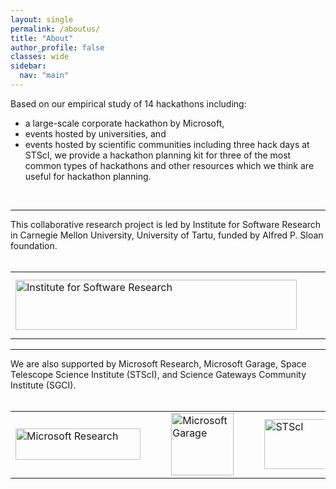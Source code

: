 ```yaml
---
layout: single
permalink: /aboutus/
title: "About"
author_profile: false
classes: wide
sidebar:
  nav: "main"
---
```


Based on our empirical study of 14 hackathons including:
- a large-scale corporate hackathon by Microsoft,
- events hosted by universities, and
- events hosted by scientific communities including three hack days at STScI,
we provide a hackathon planning kit for three of the most common types of hackathons and other resources which we think are useful for hackathon planning.
<br>

<hr>
This collaborative research project is led by Institute for Software Research in Carnegie Mellon University, University of Tartu, funded by Alfred P. Sloan foundation.<br><br>
<table style="width: 100%;">
  <tr>
    <td><img src="/hackathon-planning-kit/images/isr.jpg" alt="Institute for Software Research" style="width:450px;height:80px;"></td>
    <td>&nbsp;&nbsp;&nbsp;&nbsp;</td>
    <td><img src="/hackathon-planning-kit/images/cmu.jpg" alt="Carnegie Mellon University" style="width:300px;height:100px;"></td>
    <td>&nbsp;&nbsp;&nbsp;&nbsp;</td>
    <td><img src="/hackathon-planning-kit/images/tartu.jpg" alt="University of Tartu" style="width:450px;height:80px;"></td>
    <td>&nbsp;&nbsp;&nbsp;&nbsp;</td>
    <td><img src="/hackathon-planning-kit/images/sloan.jpg" alt="Alfred P. Sloan Foundation" style="width:450px;height:100px;"></td>
  </tr>
</table>

<hr>
We are also supported by Microsoft Research, Microsoft Garage, Space Telescope Science Institute (STScI), and Science Gateways Community Institute (SGCI). <br><br>
<table>
  <tr style="width: 100%;">
    <td><img src="/hackathon-planning-kit/images/msft-research.jpg" alt="Microsoft Research" style="width:200px;height:50px;"></td>
    <td>&nbsp;&nbsp;&nbsp;&nbsp;</td>
    <td><img src="/hackathon-planning-kit/images/msft-garage.jpg" alt="Microsoft Garage" style="width:100px;height:100px;"></td>
    <td>&nbsp;&nbsp;&nbsp;&nbsp;</td>
    <td><img src="/hackathon-planning-kit/images/stsci.jpg" alt="STScI" style="width:120px;height:80px;"></td>
    <td>&nbsp;&nbsp;&nbsp;&nbsp;</td>
    <td><img src="/hackathon-planning-kit/images/sgci.jpg" alt="SGCI" style="width:120px;height:80px;"></td>
  </tr>
</table>
